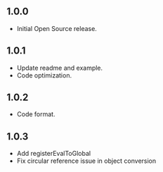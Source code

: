 ## 1.0.0

* Initial Open Source release.

## 1.0.1

* Update readme and example.
* Code optimization.

## 1.0.2

* Code format.

## 1.0.3

* Add registerEvalToGlobal
* Fix circular reference issue in object conversion